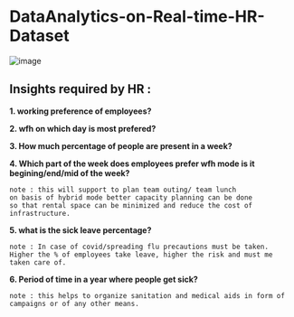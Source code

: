 # DataAnalytics-on-Real-time-HR-Dataset

![image](https://github.com/deva-246/DataAnalytics-on-Real-time-HR-Dataset/assets/75877347/2150341b-8ff9-4f69-ae3e-d7358bcb9c69)

## Insights required by HR :

**1. working preference of employees?**

**2. wfh on which day is most prefered?**

**3. How much percentage of people are present in a week?**

**4. Which part of the week does employees prefer wfh mode is it begining/end/mid of the week?**
	
	note : this will support to plan team outing/ team lunch
	on basis of hybrid mode better capacity planning can be done
	so that rental space can be minimized and reduce the cost of infrastructure.

**5. what is the sick leave percentage?**
   
	note : In case of covid/spreading flu precautions must be taken.
	Higher the % of employees take leave, higher the risk and must me taken care of.

**6. Period of time in a year where people get sick?**

	note : this helps to organize sanitation and medical aids in form of campaigns or of any other means.

